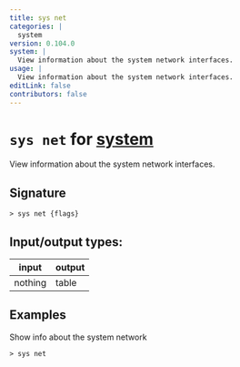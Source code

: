 ```yaml
---
title: sys net
categories: |
  system
version: 0.104.0
system: |
  View information about the system network interfaces.
usage: |
  View information about the system network interfaces.
editLink: false
contributors: false
---
```

<!-- This file is automatically generated. Please edit the command in https://github.com/nushell/nushell instead. -->

# `sys net` for [system](/commands/categories/system.md)

<div class='command-title'>View information about the system network interfaces.</div>

## Signature

```> sys net {flags} ```


## Input/output types:

| input   | output |
| ------- | ------ |
| nothing | table  |
## Examples

Show info about the system network
```nu
> sys net

```
